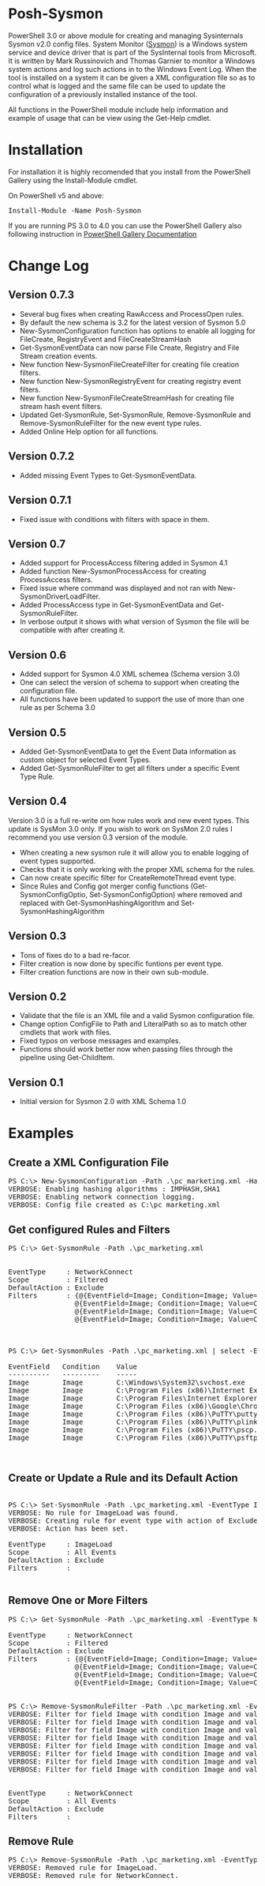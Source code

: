 # Posh-Sysmon
PowerShell 3.0 or above module for creating and managing Sysinternals Sysmon v2.0 config files. System Monitor ([Sysmon](https://technet.microsoft.com/en-us/sysinternals/dn798348)) is a Windows system service and device driver that is part of the SysInternal tools from Microsoft. It is written by Mark Russinovich and Thomas Garnier to monitor a Windows system actions and log such actions in to the Windows Event Log. When the tool is installed on a system it can be given a XML configuration file so as to control what is logged and the same file can be used to update the configuration of a previously installed instance of the tool. 

All functions in the PowerShell module include help information and example of usage that can be view using the Get-Help cmdlet. 

# Installation
For installation it is highly recomended that you install from the PowerShell Gallery using the Install-Module cmdlet. 

On PowerShell v5 and above:
<pre>
Install-Module -Name Posh-Sysmon
</pre>

If you are running PS 3.0 to 4.0 you can use the PowerShell Gallery also following instruction in [PowerShell Gallery Documentation](https://msdn.microsoft.com/powershell/gallery/readme)

# Change Log

## Version 0.7.3
* Several bug fixes when creating RawAccess and ProcessOpen rules. 
* By default the new schema is 3.2 for the latest version of Sysmon 5.0
* New-SysmonConfiguration function has options to enable all logging for FileCreate, RegistryEvent and FileCreateStreamHash
* Get-SysmonEventData can now parse File Create, Registry and File Stream creation events.
* New function New-SysmonFileCreateFilter for creating file creation filters.
* New function New-SysmonRegistryEvent for creating registry event filters.
* New function New-SysmonFileCreateStreamHash for creating file stream hash event filters. 
* Updated Get-SysmonRule, Set-SysmonRule, Remove-SysmonRule and Remove-SysmonRuleFilter for the new event type rules.
* Added Online Help option for all functions.

## Version 0.7.2
* Added missing Event Types to Get-SysmonEventData.

## Version 0.7.1
* Fixed issue with conditions with filters with space in them.

## Version 0.7
* Added support for ProcessAccess filtering added in Sysmon 4.1
* Added function New-SysmonProcessAccess for creating ProcessAccess filters.
* Fixed issue where command was displayed and not ran with New-SysmonDriverLoadFilter.
* Added ProcessAccess type in Get-SysmonEventData and Get-SysmonRuleFilter.
* In verbose output it shows with what version of Sysmon the file will be compatible with after creating it. 

## Version 0.6
* Added support for Sysmon 4.0 XML schemea (Schema version 3.0)
* One can select the version of schema to support when creating the configuration file. 
* All functions have been updated to support the use of more than one rule as per Schema 3.0

## Version 0.5
* Added Get-SysmonEventData to get the Event Data information as custom object for selected Event Types.
* Added Get-SysmonRuleFilter to get all filters under a specific Event Type Rule.

## Version 0.4
Version 3.0 is a full re-write om how rules work and new event types. This update is SysMon 3.0 only. If you wish to work on SysMon 2.0 rules I recommend you use version 0.3 version of the module.
* When creating a new sysmon rule it will allow you to enable logging of event types supported.
* Checks that it is only working with the proper XML schema for the rules.
* Can now create specific filter for CreateRemoteThread event type.
* Since Rules and Config got merger config functions (Get-SysmonConfigOptio, Set-SysmonConfigOption) where removed and replaced with Get-SysmonHashingAlgorithm and Set-SysmonHashingAlgorithm

## Version 0.3
* Tons of fixes do to a bad re-facor.
* Filter creation is now done by specific funtions per event type.
* Filter creation functions are now in their own sub-module.

## Version 0.2
* Validate that the file is an XML file and a valid Sysmon configuration file.
* Change option ConfigFile to Path and LiteralPath so as to match other cmdlets that work with files.
* Fixed typos on verbose messages and examples.
* Functions should work better now when passing files through the pipeline using Get-ChildItem.

## Version 0.1
* Initial version for Sysmon 2.0 with XML Schema 1.0

# Examples

## Create a XML Configuration File

<pre>
PS C:\> New-SysmonConfiguration -Path .\pc_marketing.xml -HashingAlgorithm IMPHASH,SHA1 -Network -Comment "Sysmon config for deployment in the Marketing PC OU" -Verbose
VERBOSE: Enabling hashing algorithms : IMPHASH,SHA1
VERBOSE: Enabling network connection logging.
VERBOSE: Config file created as C:\pc_marketing.xml
</pre>


## Get configured Rules and Filters

<pre>
PS C:\> Get-SysmonRule -Path .\pc_marketing.xml


EventType     : NetworkConnect
Scope         : Filtered
DefaultAction : Exclude
Filters       : {@{EventField=Image; Condition=Image; Value=C:\Windows\System32\svchost.exe}, 
                @{EventField=Image; Condition=Image; Value=C:\Program Files (x86)\Internet Explorer\iexplore.exe}, 
                @{EventField=Image; Condition=Image; Value=C:\Program Files\Internet Explorer\iexplore.exe}, 
                @{EventField=Image; Condition=Image; Value=C:\Program Files (x86)\Google\Chrome\Application\chrome.exe}...}



PS C:\> Get-SysmonRules -Path .\pc_marketing.xml | select -ExpandProperty Filters

EventField   Condition    Value
----------   ---------    -----
Image        Image        C:\Windows\System32\svchost.exe
Image        Image        C:\Program Files (x86)\Internet Explorer\iexplo...
Image        Image        C:\Program Files\Internet Explorer\iexplore.exe
Image        Image        C:\Program Files (x86)\Google\Chrome\Applicatio...
Image        Image        C:\Program Files (x86)\PuTTY\putty.exe
Image        Image        C:\Program Files (x86)\PuTTY\plink.exe
Image        Image        C:\Program Files (x86)\PuTTY\pscp.exe
Image        Image        C:\Program Files (x86)\PuTTY\psftp.exe


</pre>

## Create or Update a Rule and its Default Action

<pre>

PS C:\> Set-SysmonRule -Path .\pc_marketing.xml -EventType ImageLoad -Verbose
VERBOSE: No rule for ImageLoad was found.
VERBOSE: Creating rule for event type with action of Exclude
VERBOSE: Action has been set.

EventType     : ImageLoad
Scope         : All Events
DefaultAction : Exclude
Filters       :

</pre>

## Remove One or More Filters

<pre>
PS C:\> Get-SysmonRule -Path .\pc_marketing.xml -EventType NetworkConnect

EventType     : NetworkConnect
Scope         : Filtered
DefaultAction : Exclude
Filters       : {@{EventField=Image; Condition=Image; Value=C:\Windows\System32\svchost.exe}, 
                @{EventField=Image; Condition=Image; Value=C:\Program Files (x86)\Internet Explorer\iexplore.exe}, 
                @{EventField=Image; Condition=Image; Value=C:\Program Files\Internet Explorer\iexplore.exe}, 
                @{EventField=Image; Condition=Image; Value=C:\Program Files (x86)\Google\Chrome\Application\chrome.exe}...}


PS C:\> Remove-SysmonRuleFilter -Path .\pc_marketing.xml -EventType NetworkConnect -Condition Image -EventField Image -Value $images -Verbose
VERBOSE: Filter for field Image with condition Image and value of C:\Windows\System32\svchost.exe removed.
VERBOSE: Filter for field Image with condition Image and value of C:\Program Files (x86)\Internet Explorer\iexplore.exe removed.
VERBOSE: Filter for field Image with condition Image and value of C:\Program Files\Internet Explorer\iexplore.exe removed.
VERBOSE: Filter for field Image with condition Image and value of C:\Program Files (x86)\Google\Chrome\Application\chrome.exe removed.
VERBOSE: Filter for field Image with condition Image and value of C:\Program Files (x86)\PuTTY\putty.exe removed.
VERBOSE: Filter for field Image with condition Image and value of C:\Program Files (x86)\PuTTY\plink.exe removed.
VERBOSE: Filter for field Image with condition Image and value of C:\Program Files (x86)\PuTTY\pscp.exe removed.
VERBOSE: Filter for field Image with condition Image and value of C:\Program Files (x86)\PuTTY\psftp.exe removed.


EventType     : NetworkConnect
Scope         : All Events
DefaultAction : Exclude
Filters       :
</pre>

## Remove Rule

<pre>
PS C:\> Remove-SysmonRule -Path .\pc_marketing.xml -EventType ImageLoad,NetworkConnect -Verbose
VERBOSE: Removed rule for ImageLoad.
VERBOSE: Removed rule for NetworkConnect.
</pre>
